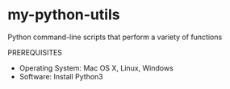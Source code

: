 # my-python-utils
Python command-line scripts that perform a variety of functions

PREREQUISITES
- Operating System: Mac OS X, Linux, Windows
- Software: Install Python3

